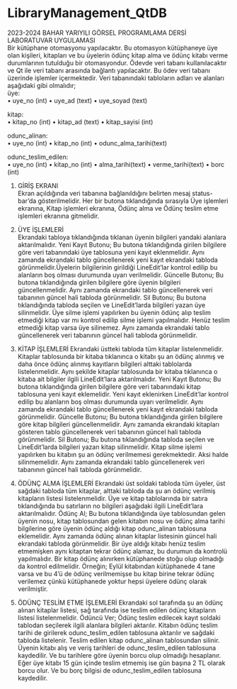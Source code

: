 # LibraryManagement_QtDB
 2023-2024 BAHAR YARIYILI GÖRSEL PROGRAMLAMA DERSİ LABORATUVAR UYGULAMASI  
Bir kütüphane otomasyonu yapılacaktır. Bu otomasyon kütüphaneye üye olan kişileri, kitapları ve bu üyelerin ödünç kitap alma ve ödünç kitabı verme durumlarının tutulduğu bir otomasyondur. Ödevde veri tabanı kullanılacaktır ve Qt ile veri tabanı arasında bağlantı yapılacaktır. Bu ödev veri tabanı üzerinde işlemler içermektedir. Veri tabanındaki tabloların adları ve alanları aşağıdaki gibi olmalıdır;  
üye:  
• uye_no (int)  • uye_ad (text) • uye_soyad (text)  

kitap:  
• kitap_no (int)  • kitap_ad (text)  • kitap_sayisi (int)  

odunc_alinan:  
• uye_no (int)  • kitap_no (int)  • odunc_alma_tarihi(text)  

odunc_teslim_edilen:  
• uye_no (int)  • kitap_no (int)  • alma_tarihi(text)  • verme_tarihi(text)  • borc (int)  

1) GİRİŞ EKRANI  
Ekran açıldığında veri tabanına bağlanıldığını belirten mesaj status-bar’da gösterilmelidir. Her bir butona tıklandığında sırasıyla Üye işlemleri ekranına, Kitap işlemleri ekranına, Ödünç alma ve Ödünç teslim etme işlemleri ekranına gitmelidir.  

2) ÜYE İŞLEMLERİ  
Ekrandaki tabloya tıklandığında tıklanan üyenin bilgileri yandaki alanlara aktarılmalıdır. Yeni Kayıt Butonu; Bu butona tıklandığında girilen bilgilere göre veri tabanındaki üye tablosuna yeni kayıt eklenmelidir. Aynı zamanda ekrandaki tablo güncellenerek yeni kayıt ekrandaki tabloda görünmelidir.Üyelerin bilgilerinin girildiği LineEdit’lar kontrol edilip bu alanların boş olması durumunda uyarı verilmelidir. Güncelle Butonu; Bu butona tıklandığında girilen bilgilere göre üyenin bilgileri güncellenmelidir. Aynı zamanda ekrandaki tablo güncellenerek veri tabanının güncel hali tabloda görünmelidir. Sil Butonu; Bu butona tıklandığında tabloda seçilen ve LineEdit’larda bilgileri yazan üye silinmelidir. Üye silme işlemi yapılırken bu üyenin ödünç alıp teslim etmediği kitap var mı kontrol edilip silme işlemi yapılmalıdır. Henüz teslim etmediği kitap varsa üye silinemez. Aynı zamanda ekrandaki tablo güncellenerek veri tabanının güncel hali tabloda görünmelidir.  

3) KİTAP İŞLEMLERİ
Ekrandaki üstteki tabloda tüm kitaplar listelenmelidir. Kitaplar tablosunda bir kitaba tıklanınca o kitabı şu an ödünç alınmış ve daha önce ödünç alınmış kayıtların bilgileri alttaki tablolarda listelenmelidir. Aynı şekilde kitaplar tablosunda bir kitaba tıklanınca o kitaba ait bilgiler ilgili LineEdit’lara aktarılmalıdır. Yeni Kayıt Butonu; Bu butona tıklandığında girilen bilgilere göre veri tabanındaki kitap tablosuna yeni kayıt eklemelidir. Yeni kayıt eklenirken LineEdit’lar kontrol edilip bu alanların boş olması durumunda uyarı verilmelidir. Aynı zamanda ekrandaki tablo güncellenerek yeni kayıt ekrandaki tabloda görünmelidir. Güncelle Butonu; Bu butona tıklandığında girilen bilgilere göre kitap bilgileri güncellenmelidir. Aynı zamanda ekrandaki kitapları gösteren tablo güncellenerek veri tabanının güncel hali tabloda görünmelidir. Sil Butonu; Bu butona tıklandığında tabloda seçilen ve LineEdit’larda bilgileri yazan kitap silinmelidir. Kitap silme işlemi yapılırken bu kitabın şu an ödünç verilmemesi gerekmektedir. Aksi halde silinmemelidir. Aynı zamanda ekrandaki tablo güncellenerek veri tabanının güncel hali tabloda görünmelidir.  

4) ÖDÜNÇ ALMA İŞLEMLERİ
Ekrandaki üst soldaki tabloda tüm üyeler, üst sağdaki tabloda tüm kitaplar, alttaki tabloda da şu an ödünç verilmiş kitapların listesi listelenmelidir. Üye ve kitap tablolarında bir satıra tıklandığında bu satırların no bilgileri aşağıdaki ilgili LineEdit’lara aktarılmalıdır. Ödünç Al; Bu butona tıklandığında üye tablosundan gelen üyenin nosu, kitap tablosundan gelen kitabın nosu ve ödünç alma tarihi bilgilerine göre üyenin ödünç aldığı kitap odunc_alinan tablosuna eklemelidir. Aynı zamanda ödünç alınan kitaplar listesinin güncel hali ekrandaki tabloda görünmelidir. Bir üye aldığı kitabı henüz teslim etmemişken aynı kitaptan tekrar ödünç alamaz, bu durumun da kontrolü yapılmalıdır. Bir kitap ödünç alınırken kütüphanede stoğu olup olmadığı da kontrol edilmelidir. Örneğin; Eylül kitabından kütüphanede 4 tane varsa ve bu 4’ü de ödünç verilmemişse bu kitap birine tekrar ödünç verilemez çünkü kütüphanede yoktur hepsi üyelere ödünç olarak verilmiştir.  

5) ÖDÜNÇ TESLİM ETME İŞLEMLERİ
Ekrandaki sol tarafında şu an ödünç alınan kitaplar listesi, sağ tarafında ise teslim edilen ödünç kitapların listesi listelenmelidir. Ödüncü Ver; Ödünç teslim edilecek kayıt soldaki tablodan seçilerek ilgili alanlara bilgileri aktarılır. Kitabın ödünç teslim tarihi de girilerek odunc_teslim_edilen tablosuna aktarılır ve sağdaki tabloda listelenir. Teslim edilen kitap odunc_alinan tablosundan silinir. Üyenin kitabı alış ve veriş tarihleri de odunc_teslim_edilen tablosuna kaydedilir. Ve bu tarihlere göre üyenin borcu olup olmadığı hesaplanır. Eğer üye kitabı 15 gün içinde teslim etmemiş ise gün başına 2 TL olarak borcu olur. Ve bu borç bilgisi de odunc_teslim_edilen tablosuna kaydedilir.  
